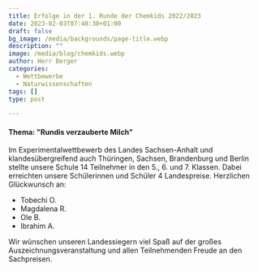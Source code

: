 ```yaml
---
title: Erfolge in der 1. Runde der Chemkids 2022/2023
date: 2023-02-03T07:48:30+01:00
draft: false
bg_image: /media/backgrounds/page-title.webp
description: ""
image: /media/blog/chemkids.webp
author: Herr Berger
categories:
  - Wettbewerbe
  - Naturwissenschaften
tags: []
type: post

---
```

#### Thema: "Rundis verzauberte Milch"

Im Experimentalwettbewerb des Landes Sachsen-Anhalt und klandesübergreifend auch Thüringen, Sachsen, Brandenburg und Berlin stellte unsere Schule 14 Teilnehmer in den 5., 6. und 7. Klassen. Dabei erreichten unsere Schülerinnen und Schüler 4 Landespreise. Herzlichen Glückwunsch an:

- Tobechi O.
- Magdalena R.
- Ole B.
- Ibrahim A.

Wir wünschen unseren Landessiegern viel Spaß auf der großes Auszeichnungsveranstaltung und allen Teilnehmenden Freude an den Sachpreisen. 








